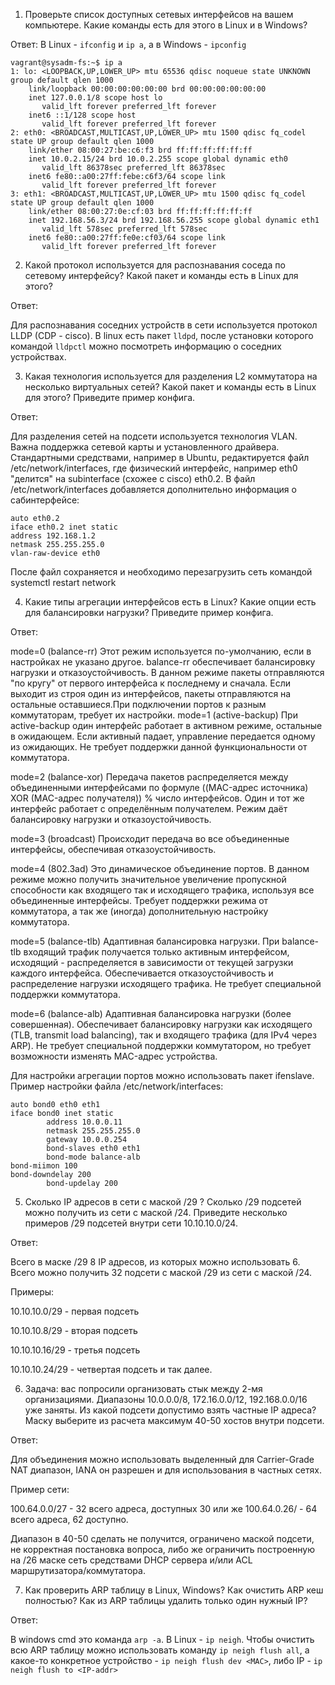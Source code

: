1. Проверьте список доступных сетевых интерфейсов на вашем компьютере. Какие команды есть для этого в Linux и в Windows?

Ответ: В Linux - `ifconfig` и `ip a`, а в Windows - `ipconfig`

```
vagrant@sysadm-fs:~$ ip a
1: lo: <LOOPBACK,UP,LOWER_UP> mtu 65536 qdisc noqueue state UNKNOWN group default qlen 1000
    link/loopback 00:00:00:00:00:00 brd 00:00:00:00:00:00
    inet 127.0.0.1/8 scope host lo
       valid_lft forever preferred_lft forever
    inet6 ::1/128 scope host 
       valid_lft forever preferred_lft forever
2: eth0: <BROADCAST,MULTICAST,UP,LOWER_UP> mtu 1500 qdisc fq_codel state UP group default qlen 1000
    link/ether 08:00:27:be:c6:f3 brd ff:ff:ff:ff:ff:ff
    inet 10.0.2.15/24 brd 10.0.2.255 scope global dynamic eth0
       valid_lft 86378sec preferred_lft 86378sec
    inet6 fe80::a00:27ff:febe:c6f3/64 scope link 
       valid_lft forever preferred_lft forever
3: eth1: <BROADCAST,MULTICAST,UP,LOWER_UP> mtu 1500 qdisc fq_codel state UP group default qlen 1000
    link/ether 08:00:27:0e:cf:03 brd ff:ff:ff:ff:ff:ff
    inet 192.168.56.3/24 brd 192.168.56.255 scope global dynamic eth1
       valid_lft 578sec preferred_lft 578sec
    inet6 fe80::a00:27ff:fe0e:cf03/64 scope link 
       valid_lft forever preferred_lft forever
```

2. Какой протокол используется для распознавания соседа по сетевому интерфейсу? Какой пакет и команды есть в Linux для этого?

Ответ: 

Для распознавания соседних устройств в сети используется протокол LLDP (CDP - cisco). В linux есть пакет `lldpd`, после установки которого командой `lldpctl` можно посмотреть информацию о соседних устройствах.

3. Какая технология используется для разделения L2 коммутатора на несколько виртуальных сетей? Какой пакет и команды есть в Linux для этого? Приведите пример конфига.

Ответ: 

Для разделения сетей на подсети используется технология VLAN. Важна поддержка сетевой карты и установленного драйвера. Стандартными средствами, например в Ubuntu, редактируется файл /etc/network/interfaces, где физический интерфейс, например eth0 "делится" на subinterface (схожее с cisco) eth0.2. В файл /etc/network/interfaces добавляется дополнительно информация о сабинтерфейсе:

```
auto eth0.2
iface eth0.2 inet static
address 192.168.1.2
netmask 255.255.255.0
vlan-raw-device eth0
```
После файл сохраняется и необходимо перезагрузить сеть командой systemctl restart network

4. Какие типы агрегации интерфейсов есть в Linux? Какие опции есть для балансировки нагрузки? Приведите пример конфига.

Ответ: 

mode=0 (balance-rr) Этот режим используется по-умолчанию, если в настройках не указано другое. balance-rr обеспечивает балансировку нагрузки и отказоустойчивость. В данном режиме пакеты отправляются "по кругу" от первого интерфейса к последнему и сначала. Если выходит из строя один из интерфейсов, пакеты отправляются на остальные оставшиеся.При подключении портов к разным коммутаторам, требует их настройки.
mode=1 (active-backup) При active-backup один интерфейс работает в активном режиме, остальные в ожидающем. Если активный падает, управление передается одному из ожидающих. Не требует поддержки данной функциональности от коммутатора.

mode=2 (balance-xor) Передача пакетов распределяется между объединенными интерфейсами по формуле ((MAC-адрес источника) XOR (MAC-адрес получателя)) % число интерфейсов. Один и тот же интерфейс работает с определённым получателем. Режим даёт балансировку нагрузки и отказоустойчивость.

mode=3 (broadcast) Происходит передача во все объединенные интерфейсы, обеспечивая отказоустойчивость.

mode=4 (802.3ad) Это динамическое объединение портов. В данном режиме можно получить значительное увеличение пропускной способности как входящего так и исходящего трафика, используя все объединенные интерфейсы. Требует поддержки режима от коммутатора, а так же (иногда) дополнительную настройку коммутатора.

mode=5 (balance-tlb) Адаптивная балансировка нагрузки. При balance-tlb входящий трафик получается только активным интерфейсом, исходящий - распределяется в зависимости от текущей загрузки каждого интерфейса. Обеспечивается отказоустойчивость и распределение нагрузки исходящего трафика. Не требует специальной поддержки коммутатора.

mode=6 (balance-alb) Адаптивная балансировка нагрузки (более совершенная). Обеспечивает балансировку нагрузки как исходящего (TLB, transmit load balancing), так и входящего трафика (для IPv4 через ARP). Не требует специальной поддержки коммутатором, но требует возможности изменять MAC-адрес устройства.

Для настройки агрегации портов можно использовать пакет ifenslave. Пример настройки файла /etc/network/interfaces:
```
auto bond0 eth0 eth1
iface bond0 inet static
        address 10.0.0.11
        netmask 255.255.255.0
        gateway 10.0.0.254
        bond-slaves eth0 eth1
        bond-mode balance-alb
bond-miimon 100
bond-downdelay 200
        bond-updelay 200
```

5. Сколько IP адресов в сети с маской /29 ? Сколько /29 подсетей можно получить из сети с маской /24. Приведите несколько примеров /29 подсетей внутри сети 10.10.10.0/24.

Ответ: 

Всего в маске /29 8 IP адресов, из которых можно использовать 6. Всего можно получить 32 подсети с маской /29 из сети с маской /24. 

Примеры:

10.10.10.0/29 - первая подсеть

10.10.10.8/29 - вторая подсеть

10.10.10.16/29 - третья подсеть

10.10.10.24/29 - четвертая подсеть и так далее.

6. Задача: вас попросили организовать стык между 2-мя организациями. Диапазоны 10.0.0.0/8, 172.16.0.0/12, 192.168.0.0/16 уже заняты. Из какой подсети допустимо взять частные IP адреса? Маску выберите из расчета максимум 40-50 хостов внутри подсети.

Ответ: 

Для объединения можно использовать выделенный для Carrier-Grade NAT диапазон, IANA он разрешен и для использования в частных сетях. 

Пример сети:

100.64.0.0/27 - 32 всего адреса, доступных 30 или же 100.64.0.26/ - 64 всего адреса, 62 доступно.

Диапазон в 40-50 сделать не получится, ограничено маской подсети, не корректная постановка вопроса, либо же ограничить построенную на /26 маске сеть средствами DHCP сервера и/или ACL маршрутизатора/коммутатора.

7. Как проверить ARP таблицу в Linux, Windows? Как очистить ARP кеш полностью? Как из ARP таблицы удалить только один нужный IP?

Ответ: 

В windows cmd это команда `arp -a`. В Linux - `ip neigh`. Чтобы очистить всю ARP таблицу можно использовать команду `ip neigh flush all`, а какое-то конкретное устройство - `ip neigh flush dev <MAC>`, либо IP - `ip neigh flush to <IP-addr>`
